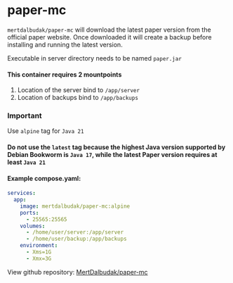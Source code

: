 # paper-mc

`mertdalbudak/paper-mc` will download the latest paper version from the official paper website. Once downloaded it will create a backup before installing and running the latest version.

Executable in server directory needs to be named `paper.jar`

#### This container requires 2 mountpoints
1. Location of the server bind to `/app/server`
2. Location of backups bind to `/app/backups`

### Important

Use `alpine` tag for `Java 21`

#### Do not use the `latest` tag because the highest Java version supported by Debian Bookworm is `Java 17`, while the latest Paper version requires at least `Java 21`

#### Example compose.yaml:
```compose.yaml
services:
  app:
    image: mertdalbudak/paper-mc:alpine
    ports:
      - 25565:25565
    volumes:
      - /home/user/server:/app/server
      - /home/user/backup:/app/backups
    environment:
      - Xms=1G
      - Xmx=3G
```

View github repository: [MertDalbudak/paper-mc](https://github.com/MertDalbudak/paper-mc)